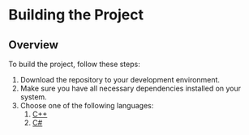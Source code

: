 # Building the Project

## Overview
To build the project, follow these steps:

1. Download the repository to your development environment.
2. Make sure you have all necessary dependencies installed on your system.
3. Choose one of the following languages:
    1. [C++](cplusplus.md)
    2. [C#](csharp.md)